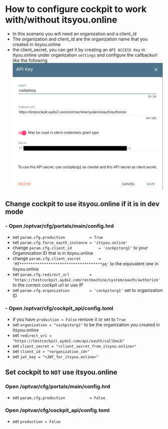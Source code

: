 # How to configure cockpit to work with/without itsyou.online
- In this scenario you will need an organization and a client_id
- The organization and client_id are the organization name that you created in itsyou.online
- the client_secret, you can get it by creating an `API ACCESS Key` in ityou.online under organization `settings` and configure the callbackurl like the following
![](api.png)

## Change cockpit to use itsyou.online if it is in dev mode

### - Open /optvar/cfg/portals/main/config.hrd
- set `param.cfg.production           = True`
- set `param.cfg.force_oauth_instance = 'itsyou.online'`
- change `param.cfg.client_id            = 'cockpitorg1'` to your Organinzation ID that is in itsyou.online
- change `param.cfg.client_secret        = 'MT*************************************pq'` to the equivalent one in itsyou.online
- set `param.cfg.redirect_url         = 'https://testcockpit.aydo2.com/restmachine/system/oauth/authorize'` to the correct cockpit url or use IP
- set `param.cfg.organization         = 'cockpitorg1'` set to organization ID

### - Open /optvar/cfg/cockpit_api/config.toml
- if you have `production = False` remove it or set to `True`
- set `organization = "cockpitorg1"` to be the organization you created in itsyou.online
- set `redirect_uri = "https://testcockpit.aydo2.com/api/oauth/callback"`
- set `client_secret = "<client_secret_from_itsyou.online>"`
- set `client_id = "<organization_id>"`
- set `jwt_key = "<JWT_for_itsyou.online>"`

## Set cockpit to `NOT` use itsyou.online
### Open /optvar/cfg/portals/main/config.hrd
- set `param.cfg.production           = False`

### Open /optvar/cfg/cockpit_api/config.toml
- set `production = False`

